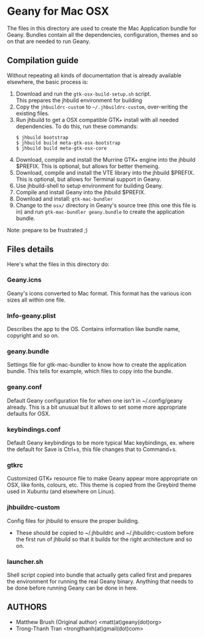 Geany for Mac OSX
=================

The files in this directory are used to create the Mac Application bundle
for Geany. Bundles contain all the dependencies, configuration, themes
and so on that are needed to run Geany.

Compilation guide
-----------------

Without repeating all kinds of documentation that is already available
elsewhere, the basic process is:

1. Download and run the `gtk-osx-build-setup.sh` script.  
    This prepares the jhbuild environment for building
2. Copy the `jhbuildrc-custom` to `~/.jhbuildrc-custom`, 
    over-writing the existing files.
3. Run jhbuild to get a OSX compatible GTK+ install with all needed
    dependencies. To do this, run these commands:  
    ```
    $ jhbuild bootstrap  
    $ jhbuild build meta-gtk-osx-bootstrap  
    $ jhbuild build meta-gtk-osx-core  
    ```
4. Download, compile and install the Murrine GTK+ engine into the
    jhbuild $PREFIX. This is optional, but allows for better themeing.
5. Download, compile and install the VTE library into the jhbuild 
    $PREFIX. This is optional, but allows for Terminal support in Geany.
6. Use jhbuild-shell to setup environment for building Geany.
7. Compile and install Geany into the jhbuild $PREFIX.
8. Download and install: `gtk-mac-bundler` 
9. Change to the `osx/` directory in Geany's source tree (this one this
    file is in) and run `gtk-mac-bundler geany.bundle` to create the application
    bundle.

Note: prepare to be frustrated ;)

Files details
-------------

Here's what the files in this directory do:

### Geany.icns

Geany's icons converted to Mac format. This format has the various icon
sizes all within one file.

### Info-geany.plist

Describes the app to the OS. Contains information like bundle name,
copyright and so on.

### geany.bundle

Settings file for gtk-mac-bundler to know how to create the application
bundle. This tells for example, which files to copy into the bundle.

### geany.conf

Default Geany configuration file for when one isn't in ~/.config/geany
already. This is a bit unusual but it allows to set some more appropriate
defaults for OSX.

### keybindings.conf

Default Geany keybindings to be more typical Mac keybindings, ex. where
the default for Save is Ctrl+s, this file changes that to Command+s.

### gtkrc

Customized GTK+ resource file to make Geany appear more appropriate on
OSX, like fonts, colours, etc. This theme is copied from the Greybird
theme used in Xubuntu (and elsewhere on Linux).

### jhbuildrc-custom

Config files for jhbuild to ensure the proper building.
  - These should be copied to ~/.jhbuildrc and ~/.jhbuildrc-custom before
    the first run of jhbuild so that it builds for the right architecture
    and so on.

### launcher.sh

Shell script copied into bundle that actually gets called first and
prepares the environment for running the real Geany binary. Anything
that needs to be done before running Geany can be done in here.

AUTHORS
------
- Matthew Brush (Original author) <matt(at)geany(dot)org>
- Trong-Thanh Tran <trongthanh(at)gmail(dot)com>
